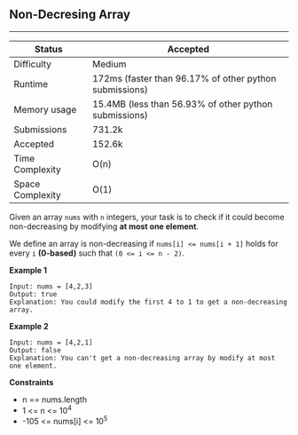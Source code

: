 ## Non-Decresing Array
---------
| Status | Accepted |
| --- | --- |
| Difficulty | Medium |
| Runtime | 172ms (faster than 96.17% of other python submissions) |
| Memory usage | 15.4MB (less than 56.93% of other python submissions) |
| Submissions | 731.2k |
| Accepted | 152.6k |
| Time Complexity | O(n) |
| Space Complexity | O(1) |

Given an array `nums` with `n` integers, your task is to check if it could become non-decreasing by modifying **at most one element**.

We define an array is non-decreasing if `nums[i] <= nums[i + 1]` holds for every `i` **(0-based)** such that `(0 <= i <= n - 2)`.

**Example 1**
```
Input: nums = [4,2,3]
Output: true
Explanation: You could modify the first 4 to 1 to get a non-decreasing array.
```

**Example 2**
```
Input: nums = [4,2,1]
Output: false
Explanation: You can't get a non-decreasing array by modify at most one element.
```

**Constraints**
- n == nums.length
- 1 <= n <= 10<sup>4</sup>
- -10</sup>5</sup> <= nums[i] <= 10<sup>5</sup>
